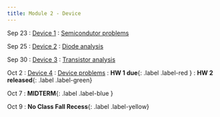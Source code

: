 ```yaml
---
title: Module 2 - Device
---
```


Sep 23
: [Device 1]({{site.url}}{{site.baseurl}}/assets/module-0-intro/mod-1-lecture-1-intro.pdf)
  : [Semicondutor problems](#)

Sep 25
: [Device 2]({{site.url}}{{site.baseurl}}/assets/module-0-intro/mod-1-lecture-2-system-design.pdf)
  : [Diode analysis](#)

Sep 30
: [Device 3]({{site.url}}{{site.baseurl}}/assets/module-0-intro/mod-1-lecture-1-intro.pdf)
  : [Transistor analysis](#)

Oct 2
: [Device 4]({{site.url}}{{site.baseurl}}/assets/module-0-intro/mod-1-lecture-1-intro.pdf)
  : [Device problems](#)
: **HW 1 due**{: .label .label-red }
: **HW 2 released**{: .label .label-green}

Oct 7
: **MIDTERM**{: .label .label-blue }

Oct 9
: **No Class Fall Recess**{: .label .label-yellow}
